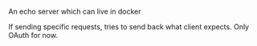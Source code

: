 
An echo server which can live in docker

If sending specific requests, tries to send back what client expects. Only OAuth for now.
